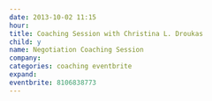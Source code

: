 ```yaml
---
date: 2013-10-02 11:15
hour: 
title: Coaching Session with Christina L. Droukas
child: y
name: Negotiation Coaching Session
company: 
categories: coaching eventbrite
expand: 
eventbrite: 8106838773
---
```

